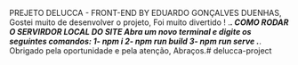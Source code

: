 PREJETO DELUCCA - FRONT-END BY EDUARDO GONÇALVES DUENHAS,
Gostei muito de desenvolver o projeto, Foi muito divertido !
.___________________________________.
COMO RODAR O SERVIRDOR LOCAL DO SITE
Abra um novo terminal e digite os seguintes comandos:
1- npm i
2- npm run build
3- npm run serve
.___________________________________.
Obrigado pela oportunidade e pela atenção, Abraços.#   d e l u c c a - p r o j e c t  
 